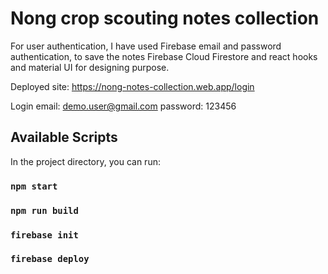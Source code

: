 # Nong crop scouting notes collection

For user authentication, I have used Firebase email and password authentication, to save the notes Firebase Cloud Firestore and react hooks and material UI for designing purpose. 

Deployed site: https://nong-notes-collection.web.app/login

Login email: demo.user@gmail.com
password: 123456

## Available Scripts

In the project directory, you can run:

### `npm start`
### `npm run build`
### `firebase init`
### `firebase deploy`




